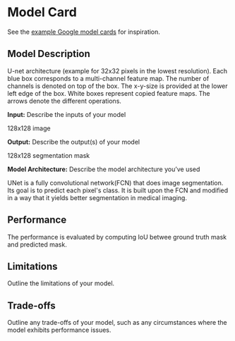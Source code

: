 # Model Card

See the [example Google model cards](https://modelcards.withgoogle.com/model-reports) for inspiration. 

## Model Description

U-net architecture (example for 32x32 pixels in the lowest resolution). Each blue box corresponds to a multi-channel feature map. The number of channels is denoted on top of the box. The x-y-size is provided at the lower left edge of the box. White boxes represent copied feature maps. The arrows denote the different operations.

**Input:** Describe the inputs of your model 

128x128 image

**Output:** Describe the output(s) of your model

128x128 segmentation mask

**Model Architecture:** Describe the model architecture you’ve used

UNet is a fully convolutional network(FCN) that does image segmentation. Its goal is to predict each pixel's class. It is built upon the FCN and modified in a way that it yields better segmentation in medical imaging.

## Performance

The performance is evaluated by computing IoU betwee ground truth mask and predicted mask.

## Limitations

Outline the limitations of your model.

## Trade-offs

Outline any trade-offs of your model, such as any circumstances where the model exhibits performance issues. 
